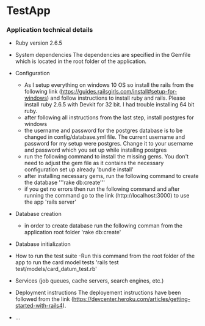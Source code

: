 # TestApp

### Application technical details

* Ruby version
2.6.5

* System dependencies
The dependencies are specified in the Gemfile which is located in the root folder of the application.

* Configuration
	- As I setup everything on windows 10 OS so install the rails from the following link (https://guides.railsgirls.com/install#setup-for-windows) and follow instructions to install ruby and rails. Please install ruby 2.6.5 with Devkit for 32 bit. I had trouble installing 64 bit ruby.
	- after following all instructions from the last step, install postgres for windows
	- the username and password for the postgres database is to be changed in config/database.yml file. The current username and password for my setup were postgres. Change it to your username and password which you set up while installing postgres
	- run the following command to install the missing gems. You don't need to adjust the gem file as it contains the necessary configuration set up already 'bundle install'
	- after installing necessary gems, run the following command to create the database 
	'''rake db:create'''
	- if you get no errors then run the following command and after running the command go to the link (http://localhost:3000) to use the app 'rails server'

* Database creation
	- in order to create database run the following comman from the application root folder 'rake db:create'

* Database initialization

* How to run the test suite
	-Run this command from the root folder of the app to run the card model tests 'rails test test/models/card_datum_test.rb'

* Services (job queues, cache servers, search engines, etc.)

* Deployment instructions
The deployement instructions have been followed from the link (https://devcenter.heroku.com/articles/getting-started-with-rails4).

* ...
